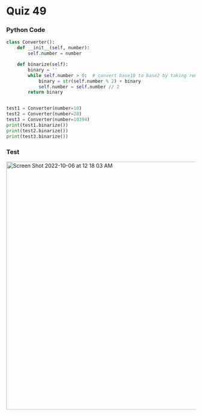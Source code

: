 # Quiz 49

### Python Code

```.py
class Converter():
    def __init__(self, number):
        self.number = number

    def binarize(self):
        binary = ''
        while self.number > 0:  # convert base10 to base2 by taking remainder
            binary = str(self.number % 2) + binary
            self.number = self.number // 2
        return binary


test1 = Converter(number=10)
test2 = Converter(number=28)
test3 = Converter(number=10394)
print(test1.binarize())
print(test2.binarize())
print(test3.binarize())
```

### Test

<img width="660" alt="Screen Shot 2022-10-06 at 12 18 03 AM" src="https://user-images.githubusercontent.com/89366878/194097618-fbc84f90-a901-4140-83ae-555c230ac02d.png">
